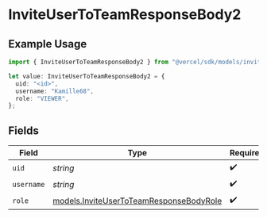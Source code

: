 # InviteUserToTeamResponseBody2

## Example Usage

```typescript
import { InviteUserToTeamResponseBody2 } from "@vercel/sdk/models/inviteusertoteamop.js";

let value: InviteUserToTeamResponseBody2 = {
  uid: "<id>",
  username: "Kamille68",
  role: "VIEWER",
};
```

## Fields

| Field                                                                                    | Type                                                                                     | Required                                                                                 | Description                                                                              |
| ---------------------------------------------------------------------------------------- | ---------------------------------------------------------------------------------------- | ---------------------------------------------------------------------------------------- | ---------------------------------------------------------------------------------------- |
| `uid`                                                                                    | *string*                                                                                 | :heavy_check_mark:                                                                       | N/A                                                                                      |
| `username`                                                                               | *string*                                                                                 | :heavy_check_mark:                                                                       | N/A                                                                                      |
| `role`                                                                                   | [models.InviteUserToTeamResponseBodyRole](../models/inviteusertoteamresponsebodyrole.md) | :heavy_check_mark:                                                                       | N/A                                                                                      |